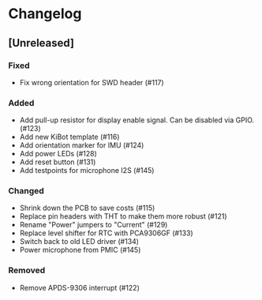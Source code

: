 # Changelog

## [Unreleased]

### Fixed

- Fix wrong orientation for SWD header (#117)

### Added

- Add pull-up resistor for display enable signal. Can be disabled via GPIO. (#123)
- Add new KiBot template (#116)
- Add orientation marker for IMU (#124)
- Add power LEDs (#128)
- Add reset button (#131)
- Add testpoints for microphone I2S (#145)

### Changed

- Shrink down the PCB to save costs (#115)
- Replace pin headers with THT to make them more robust (#121)
- Rename "Power" jumpers to "Current" (#129)
- Replace level shifter for RTC with PCA9306GF (#133)
- Switch back to old LED driver (#134)
- Power microphone from PMIC (#145)

### Removed

- Remove APDS-9306 interrupt (#122)
